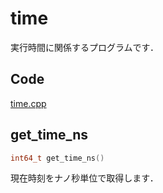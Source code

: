 # time

実行時間に関係するプログラムです．

## Code

[time.cpp](https://github.com/yasunori0528/cpp_library/blob/main/library/primeqk/time.cpp)

## get_time_ns

```cpp
int64_t get_time_ns()
```

現在時刻をナノ秒単位で取得します．
